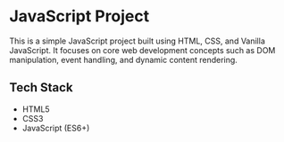 # JavaScript Project

This is a simple JavaScript project built using HTML, CSS, and Vanilla JavaScript. It focuses on core web development concepts such as DOM manipulation, event handling, and dynamic content rendering.

## Tech Stack

- HTML5  
- CSS3  
- JavaScript (ES6+)

